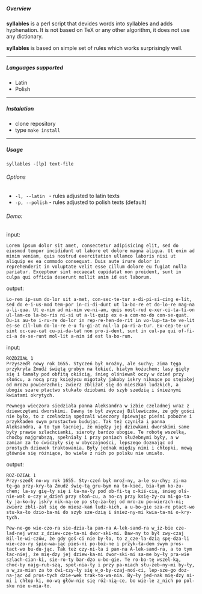 ##### Overview

**syllables** is a perl script that devides words into syllables and adds hyphenation.
It is not based on TeX or any other algorithm, it does not use any dictionary.

 **syllables** is based on simple set of rules which works surprisingly well.

---

##### Languages supported

- Latin
- Polish

---

##### Instalation

- clone repository
- type `make install`

---

##### Usage

`syllables -[lp] text-file`

###### Options

- `-l, --latin ` - rules adjusted to latin texts
- `-p, --polish` - rules adjusted to polish texts (default)

###### Demo:

input:

```
Lorem ipsum dolor sit amet, consectetur adipisicing elit, sed do eiusmod tempor incididunt ut labore et dolore magna aliqua. Ut enim ad minim veniam, quis nostrud exercitation ullamco laboris nisi ut aliquip ex ea commodo consequat. Duis aute irure dolor in reprehenderit in voluptate velit esse cillum dolore eu fugiat nulla pariatur. Excepteur sint occaecat cupidatat non proident, sunt in culpa qui officia deserunt mollit anim id est laborum.
```

output:

```
Lo-rem ip-sum do-lor sit a-met, con-sec-te-tur a-di-pi-si-cing e-lit, sed do e-i-us-mod tem-por in-ci-di-dunt ut la-bo-re et do-lo-re mag-na a-li-qua. Ut e-nim ad mi-nim ve-ni-am, quis nost-rud e-xer-ci-ta-ti-on ul-lam-co la-bo-ris ni-si ut a-li-quip ex e-a com-mo-do con-se-quat. Du-is au-te i-ru-re do-lor in rep-re-hen-de-rit in vo-lup-ta-te ve-lit es-se cil-lum do-lo-re e-u fu-gi-at nul-la pa-ri-a-tur. Ex-cep-te-ur sint oc-cae-cat cu-pi-da-tat non pro-i-dent, sunt in cul-pa qui of-fi-ci-a de-se-runt mol-lit a-nim id est la-bo-rum.
```

input:

```
ROZDZIAŁ 1
Przyszedł nowy rok 1655. Styczeń był mroźny, ale suchy; zima tęga przykryła Żmudź świętą grubym na łokieć, białym kożuchem; lasy gięły się i łamały pod obfitą okiścią, śnieg olśniewał oczy w dzień przy słońcu, a nocą przy księżycu migotały jakoby iskry niknące po stężałej od mrozu powierzchni; zwierz zbliżał się do mieszkań ludzkich, a ubogie szare ptactwo stukało dziobami do szyb szedzią i śnieżnymi kwiatami okrytych.

Pewnego wieczora siedziała panna Aleksandra w izbie czeladnej wraz z dziewczętami dworskimi. Dawny to był zwyczaj Billewiczów, że gdy gości nie było, to z czeladzią spędzali wieczory śpiewając pieśni pobożne i przykładem swym prostactwo budując. Tak też czyniła i panna Aleksandra, a to tym łacniej, że między jej dziewkami dworskimi same były prawie szlachcianki, sieroty bardzo ubogie. Te robotę wszelką, choćby najgrubszą, spełniały i przy paniach służebnymi były, a w zamian za to ćwiczyły się w obyczajności, lepszego doznając od prostych dziewek traktowania. Były jednak między nimi i chłopki, mową głównie się różniące, bo wiele z nich po polsku nie umiało.
```

output:

```
ROZ-DZIAŁ 1
Przy-szedł no-wy rok 1655. Sty-czeń był mroź-ny, a-le su-chy; zi-ma tę-ga przy-kry-ła Żmudź świę-tą gru-bym na ło-kieć, bia-łym ko-żu-chem; la-sy gię-ły się i ła-ma-ły pod ob-fi-tą o-kiś-cią, śnieg olś-nie-wał o-czy w_dzień przy słoń-cu, a no-cą przy księ-ży-cu mi-go-ta-ły ja-ko-by iskry nik-ną-ce po stę-ża-łej od mro-zu po-wierzch-ni; zwierz zbli-żał się do miesz-kań ludz-kich, a u-bo-gie sza-re ptact-wo stu-ka-ło dzio-ba-mi do szyb sze-dzią i śnież-ny-mi kwia-ta-mi o-kry-tych.

Pew-ne-go wie-czo-ra sie-dzia-ła pan-na A-lek-sand-ra w_iz-bie cze-lad-nej wraz z_dziew-czę-ta-mi dwor-ski-mi. Daw-ny to był zwy-czaj Bil-le-wi-czów, że gdy goś-ci nie by-ło, to z_cze-la-dzią spę-dza-li wie-czo-ry śpie-wa-jąc pieś-ni po-boż-ne i przyk-ła-dem swym pros-tact-wo bu-du-jąc. Tak też czy-ni-ła i pan-na A-lek-sand-ra, a to tym łac-niej, że mię-dzy jej dziew-ka-mi dwor-ski-mi sa-me by-ły pra-wie szlach-cian-ki, sie-ro-ty bar-dzo u-bo-gie. Te ro-bo-tę wszel-ką, choć-by najg-rub-szą, speł-nia-ły i przy pa-niach słu-żeb-ny-mi by-ły, a w_za-mian za to ćwi-czy-ły się w_o-by-czaj-noś-ci, lep-sze-go doz-na-jąc od pros-tych dzie-wek trak-to-wa-nia. By-ły jed-nak mię-dzy ni-mi i chłop-ki, mo-wą głów-nie się róż-nią-ce, bo wie-le z_nich po pol-sku nie u-mia-ło.
```
